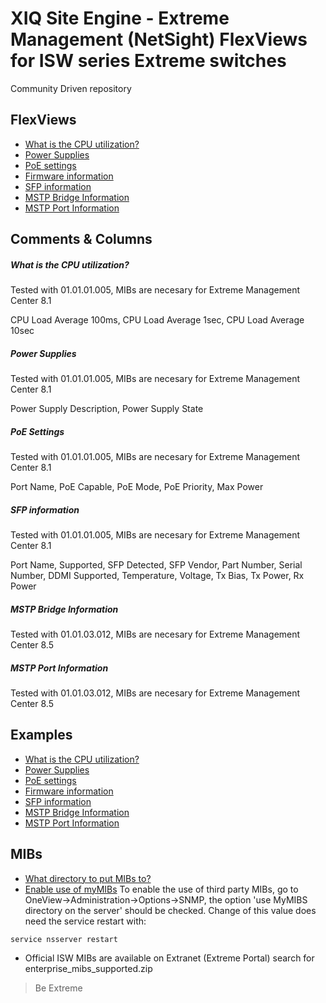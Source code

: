 # XIQ Site Engine - Extreme Management (NetSight) FlexViews for ISW series Extreme switches

Community Driven repository


## FlexViews
* [What is the CPU utilization?](tpl/ISW_CPU_Utilization.tpl?raw=true)
* [Power Supplies](tpl/ISW_Power_Supply.tpl?raw=true)
* [PoE settings](tpl/ISW_PoE.tpl?raw=true)
* [Firmware information](tpl/ISW_Firmware.tpl?raw=true)
* [SFP information](tpl/ISW_DDMI.tpl?raw=true)
* [MSTP Bridge Information](tpl/ISW_Bridge_MSTP.tpl?raw=true)
* [MSTP Port Information](tpl/ISW_Port_MSTP.tpl?raw=true)


## Comments & Columns

##### What is the CPU utilization?
Tested with 01.01.01.005, MIBs are necesary for Extreme Management Center 8.1

CPU Load Average 100ms, CPU Load Average 1sec, CPU Load Average 10sec

##### Power Supplies
Tested with 01.01.01.005, MIBs are necesary for Extreme Management Center 8.1

Power Supply Description, Power Supply State

##### PoE Settings
Tested with 01.01.01.005, MIBs are necesary for Extreme Management Center 8.1

Port Name, PoE Capable, PoE Mode, PoE Priority, Max Power

##### SFP information
Tested with 01.01.01.005, MIBs are necesary for Extreme Management Center 8.1

Port Name, Supported, SFP Detected, SFP Vendor, Part Number, Serial Number, DDMI Supported, Temperature, Voltage, Tx Bias, Tx Power, Rx Power

##### MSTP Bridge Information
Tested with 01.01.03.012, MIBs are necesary for Extreme Management Center 8.5


##### MSTP Port Information
Tested with 01.01.03.012, MIBs are necesary for Extreme Management Center 8.5


## Examples
* [What is the CPU utilization?](sample/ISW_CPU.png?raw=true)
* [Power Supplies](sample/ISW_PowerSupply.png?raw=true)
* [PoE settings](sample/ISW_PoE.png?raw=true)
* [Firmware information](sample/ISW_Firmware.png?raw=true)
* [SFP information](sample/ISW_DDMI.png?raw=true)
* [MSTP Bridge Information](sample/ISW_Bridge_MSTP.png?raw=true)
* [MSTP Port Information](sample/ISW_Port_MSTP.png?raw=true)


## MIBs
* [What directory to put MIBs to?](https://gtacknowledge.extremenetworks.com/articles/How_To/Netsight-Importing-a-MIB-into-Netsight)
* [Enable use of myMIBs](https://emc.extremenetworks.com/content/oneview/docs/admin/options/docs/ov_admin_options_snmp.html)
To enable the use of third party MIBs, go to OneView->Administration->Options->SNMP, the option 'use MyMIBS directory on the server' should be checked. Change of this value does need the service restart with:
```bash
service nsserver restart
```
* Official ISW MIBs are available on Extranet (Extreme Portal) search for enterprise_mibs_supported.zip


>Be Extreme